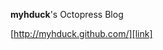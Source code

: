 **myhduck**'s Octopress Blog

[http://myhduck.github.com/][link]

[link]: http://myhduck.github.com/ "myhduck's Octopress Blog"